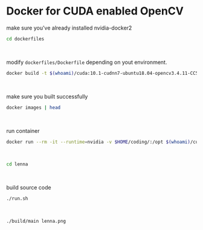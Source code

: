 # Docker for CUDA enabled OpenCV

make sure you've already installed nvidia-docker2
<br>


```bash
cd dockerfiles
```
<br>

modify `dockerfiles/Dockerfile` depending on yout environment.
```bash
docker build -t $(whoami)/cuda:10.1-cudnn7-ubuntu18.04-opencv3.4.11-CC5.0 ./
```
<br>

make sure you built successfully
```bash
docker images | head
```
<br>

run container
```bash
docker run --rm -it --runtime=nvidia -v $HOME/coding/:/opt $(whoami)/cuda:10.1-cudnn7-ubuntu18.04-opencv3.4.11-CC5.0
```
<br>

```bash
cd lenna
```
<br>

build source code
```bash
./run.sh
```
<br>

```bash
./build/main lenna.png
```
<br>

